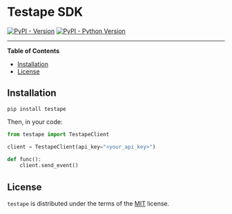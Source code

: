 # Testape SDK

[![PyPI - Version](https://img.shields.io/pypi/v/testape.svg)](https://pypi.org/project/testape)
[![PyPI - Python Version](https://img.shields.io/pypi/pyversions/testape.svg)](https://pypi.org/project/testape)

---

**Table of Contents**

- [Installation](#installation)
- [License](#license)

## Installation

```console
pip install testape
```

Then, in your code:

```python
from testape import TestapeClient

client = TestapeClient(api_key="<your_api_key>")

def func():
    client.send_event()
```

## License

`testape` is distributed under the terms of the [MIT](https://spdx.org/licenses/MIT.html) license.
